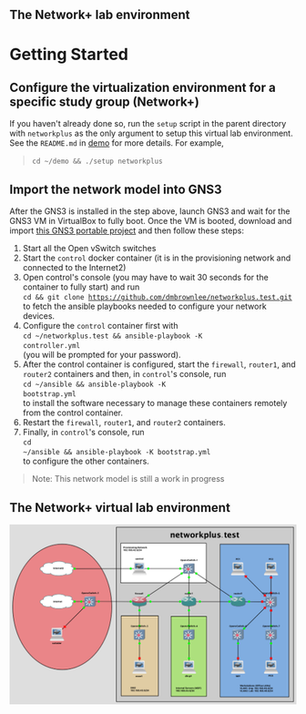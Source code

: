 ## The Network+ lab environment

# Getting Started
## Configure the virtualization environment for a specific study group (Network+)
If you haven't already done so, run the ```setup``` script in the parent directory with ```networkplus``` as the only argument to setup this virtual lab environment.  See the ```README.md``` in [demo](https://github.com/dmbrownlee/demo/README.md) for more details. For example,
> ```cd ~/demo && ./setup networkplus```

## Import the network model into GNS3
After the GNS3 is installed in the step above, launch GNS3 and wait for the GNS3 VM in VirtualBox to fully boot. Once the VM is booted, download and import [this GNS3 portable project](labnetwork.gns3project) and then follow these steps:
1. Start all the Open vSwitch switches
1. Start the ```control``` docker container (it is in the provisioning network and connected to the Internet2)
1. Open control's console (you may have to wait 30 seconds for the container to fully start) and run</br>
    <code>cd && git clone https://github.com/dmbrownlee/networkplus.test.git</code></br>to fetch the ansible playbooks needed to configure your network devices.
1. Configure the ```control``` container first with</br>
    <code>cd ~/networkplus.test && ansible-playbook -K controller.yml</code></br>
    (you will be prompted for your password).
1. After the control container is configured, start the ```firewall```, ```router1```, and ```router2``` containers and then, in ```control```'s console, run</br>
    <code>cd ~/ansible && ansible-playbook -K bootstrap.yml</code></br>
    to install the software necessary to manage these containers remotely from the control container.
1. Restart the ```firewall```, ```router1```, and ```router2``` containers.
1. Finally, in ```control```'s console, run</br>
    <code>cd ~/ansible && ansible-playbook -K bootstrap.yml</code></br>
    to configure the other containers.

> Note: This network model is still a work in progress

## The Network+ virtual lab environment
![Diagram of Network+ virtual lab environment](labnetwork.png "Network+ Virtual Lab Environment")
